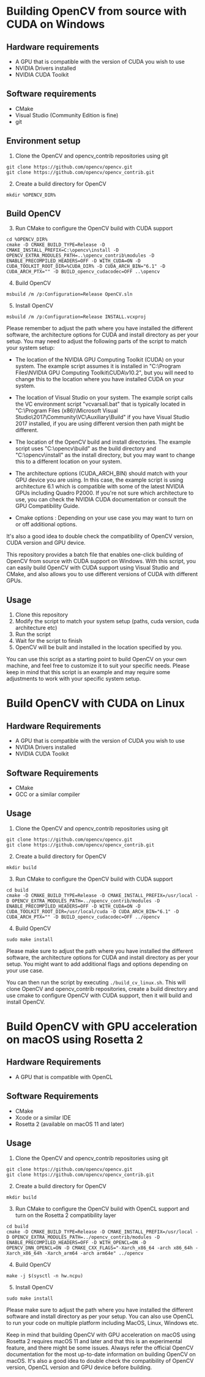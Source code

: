 # Building OpenCV from source with CUDA on Windows

## Hardware requirements
- A GPU that is compatible with the version of CUDA you wish to use
- NVIDIA Drivers installed
- NVIDIA CUDA Toolkit 

## Software requirements
- CMake
- Visual Studio (Community Edition is fine)
- git

## Environment setup
1. Clone the OpenCV and opencv_contrib repositories using git
```
git clone https://github.com/opencv/opencv.git
git clone https://github.com/opencv/opencv_contrib.git
```
2.  Create a build directory for OpenCV
```
mkdir %OPENCV_DIR%
```
## Build OpenCV

3. Run CMake to configure the OpenCV build with CUDA support
```
cd %OPENCV_DIR%
cmake -D CMAKE_BUILD_TYPE=Release -D CMAKE_INSTALL_PREFIX=C:\opencv\install -D OPENCV_EXTRA_MODULES_PATH=..\opencv_contrib\modules -D ENABLE_PRECOMPILED_HEADERS=OFF -D WITH_CUDA=ON -D CUDA_TOOLKIT_ROOT_DIR=%CUDA_DIR% -D CUDA_ARCH_BIN="6.1" -D CUDA_ARCH_PTX="" -D BUILD_opencv_cudacodec=OFF ..\opencv
```
4. Build OpenCV
```
msbuild /m /p:Configuration=Release OpenCV.sln
```
5. Install OpenCV
```
msbuild /m /p:Configuration=Release INSTALL.vcxproj
```

Please remember to adjust the path where you have installed the different software, the architecture options for CUDA and install directory as per your setup.
You may need to adjust the following parts of the script to match your system setup:

- The location of the NVIDIA GPU Computing Toolkit (CUDA) on your system. The example script assumes it is installed in "C:\Program Files\NVIDIA GPU Computing Toolkit\CUDA\v10.2", but you will need to change this to the location where you have installed CUDA on your system.

- The location of Visual Studio on your system. The example script calls the VC environment script "vcvarsall.bat" that is typically located in "C:\Program Files (x86)\Microsoft Visual Studio\2017\Community\VC\Auxiliary\Build" if you have Visual Studio 2017 installed, if you are using different version then path might be different.

- The location of the OpenCV build and install directories. The example script uses "C:\opencv\build" as the build directory and "C:\opencv\install" as the install directory, but you may want to change this to a different location on your system.

- The architecture options (CUDA_ARCH_BIN) should match with your GPU device you are using. In this case, the example script is using architecture 6.1 which is compatible with some of the latest NVIDIA GPUs including Quadro P2000. If you're not sure which architecture to use, you can check the NVIDIA CUDA documentation or consult the GPU Compatibility Guide.

- Cmake options : Depending on your use case you may want to turn on or off additional options.

It's also a good idea to double check the compatibility of OpenCV version, CUDA version and GPU device.

This repository provides a batch file that enables one-click building of OpenCV from source with CUDA support on Windows. With this script, you can easily build OpenCV with CUDA support using Visual Studio and CMake, and also allows you to use different versions of CUDA with different GPUs.


## Usage
1. Clone this repository
2. Modify the script to match your system setup (paths, cuda version, cuda architecture etc)
3. Run the script
4. Wait for the script to finish
5. OpenCV will be built and installed in the location specified by you.

You can use this script as a starting point to build OpenCV on your own machine, and feel free to customize it to suit your specific needs.
Please keep in mind that this script is an example and may require some adjustments to work with your specific system setup.



# Build OpenCV with CUDA on Linux

## Hardware Requirements
- A GPU that is compatible with the version of CUDA you wish to use
- NVIDIA Drivers installed
- NVIDIA CUDA Toolkit

## Software Requirements
- CMake
- GCC or a similar compiler

## Usage
1. Clone the OpenCV and opencv_contrib repositories using git
```
git clone https://github.com/opencv/opencv.git
git clone https://github.com/opencv/opencv_contrib.git
```
2. Create a build directory for OpenCV
```
mkdir build
```
3. Run CMake to configure the OpenCV build with CUDA support
```
cd build
cmake -D CMAKE_BUILD_TYPE=Release -D CMAKE_INSTALL_PREFIX=/usr/local -D OPENCV_EXTRA_MODULES_PATH=../opencv_contrib/modules -D ENABLE_PRECOMPILED_HEADERS=OFF -D WITH_CUDA=ON -D CUDA_TOOLKIT_ROOT_DIR=/usr/local/cuda -D CUDA_ARCH_BIN="6.1" -D CUDA_ARCH_PTX="" -D BUILD_opencv_cudacodec=OFF ../opencv
```
4. Build OpenCV
```
sudo make install
```

Please make sure to adjust the path where you have installed the different software, the architecture options for CUDA and install directory as per your setup.
You might want to add additional flags and options depending on your use case.

You can then run the script by executing `./build_cv_linux.sh`. This will clone OpenCV and opencv_contrib repositories, create a build directory and use cmake to configure OpenCV with CUDA support, then it will build and install OpenCV.



# Build OpenCV with GPU acceleration on macOS using Rosetta 2

## Hardware Requirements
- A GPU that is compatible with OpenCL

## Software Requirements
- CMake
- Xcode or a similar IDE
- Rosetta 2 (available on macOS 11 and later)

## Usage
1. Clone the OpenCV and opencv_contrib repositories using git
```
git clone https://github.com/opencv/opencv.git
git clone https://github.com/opencv/opencv_contrib.git
```
2. Create a build directory for OpenCV
```
mkdir build
```
3. Run CMake to configure the OpenCV build with OpenCL support and turn on the Rosetta 2 compatibility layer
```
cd build
cmake -D CMAKE_BUILD_TYPE=Release -D CMAKE_INSTALL_PREFIX=/usr/local -D OPENCV_EXTRA_MODULES_PATH=../opencv_contrib/modules -D ENABLE_PRECOMPILED_HEADERS=OFF -D WITH_OPENCL=ON -D OPENCV_DNN_OPENCL=ON -D CMAKE_CXX_FLAGS="-Xarch_x86_64 -arch x86_64h -Xarch_x86_64h -Xarch_arm64 -arch arm64e" ../opencv
```
4. Build OpenCV
```
make -j $(sysctl -n hw.ncpu)
```
5. Install OpenCV
```
sudo make install
```
Please make sure to adjust the path where you have installed the different software and install directory as per your setup.
You can also use OpenCL to run your code on multiple platform including MacOS, Linux, Windows etc.

Keep in mind that building OpenCV with GPU acceleration on macOS using Rosetta 2 requires macOS 11 and later and that this is an experimental feature, and there might be some issues. Always refer the official OpenCV documentation for the most up-to-date information on building OpenCV on macOS.
It's also a good idea to double check the compatibility of OpenCV version, OpenCL version and GPU device before building.












